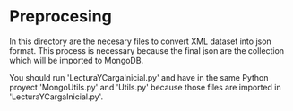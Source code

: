 
# Preprocesing

In this directory are the necesary files to convert XML dataset into json format. This process is necessary because the final json are the 
collection which will be imported to MongoDB.

You should run 'LecturaYCargaInicial.py' and have in the same Python proyect 'MongoUtils.py' and 'Utils.py' because those files are imported in 'LecturaYCargaInicial.py'.
